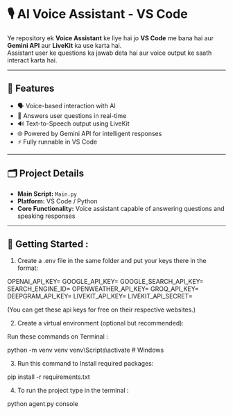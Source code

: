 # 🎙️ AI Voice Assistant - VS Code

Ye repository ek **Voice Assistant** ke liye hai jo **VS Code** me bana hai aur **Gemini API** aur **LiveKit** ka use karta hai.  
Assistant user ke questions ka jawab deta hai aur voice output ke saath interact karta hai.

---

## 🚀 Features

- 🗣️ Voice-based interaction with AI  
- 🤖 Answers user questions in real-time  
- 🔊 Text-to-Speech output using LiveKit  
- 🌐 Powered by Gemini API for intelligent responses  
- ⚡ Fully runnable in VS Code  

---

## 🗂 Project Details

- **Main Script:** `Main.py`  
- **Platform:** VS Code / Python  
- **Core Functionality:** Voice assistant capable of answering questions and speaking responses  

---

## 🏁 Getting Started :


1) Create a .env file in the same folder and put your keys there in the format:

OPENAI_API_KEY=
GOOGLE_API_KEY=
GOOGLE_SEARCH_API_KEY=
SEARCH_ENGINE_ID=
OPENWEATHER_API_KEY=
GROQ_API_KEY=
DEEPGRAM_API_KEY=
LIVEKIT_API_KEY=
LIVEKIT_API_SECRET=

(You can get these api keys for free on their respective websites.)


 
2) Create a virtual environment (optional but recommended):

Run these commands on Terminal : 

python -m venv venv
venv\Scripts\activate     # Windows



3) Run this command to Install required packages:


pip install -r requirements.txt


4) To run the project type in the terminal :

python agent.py console



